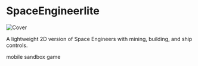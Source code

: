 # SpaceEngineerlite

![Cover](cover.png)

A lightweight 2D version of Space Engineers with mining, building, and ship controls.

mobile sandbox game